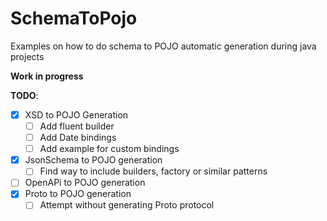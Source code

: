 # SchemaToPojo
Examples on how to do schema to POJO automatic generation during java projects

**Work in progress**

**TODO**:
 - [x] XSD to POJO Generation
   - [ ] Add fluent builder
   - [ ] Add Date bindings
   - [ ] Add example for custom bindings
 - [x] JsonSchema to POJO generation
   - [ ] Find way to include builders, factory or similar patterns
 - [ ] OpenAPi to POJO generation
 - [x] Proto to POJO generation
   - [ ] Attempt without generating Proto protocol